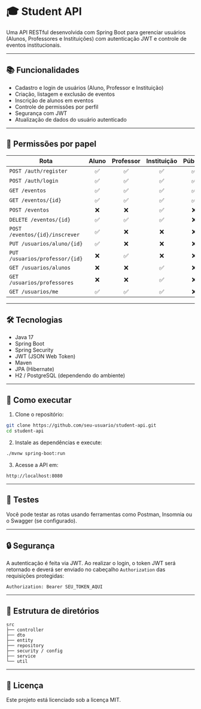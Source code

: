 # 🎓 Student API

Uma API RESTful desenvolvida com Spring Boot para gerenciar usuários (Alunos, Professores e Instituições) com autenticação JWT e controle de eventos institucionais.

---

## 📚 Funcionalidades

- Cadastro e login de usuários (Aluno, Professor e Instituição)
- Criação, listagem e exclusão de eventos
- Inscrição de alunos em eventos
- Controle de permissões por perfil
- Segurança com JWT
- Atualização de dados do usuário autenticado

---

## 🔐 Permissões por papel

| Rota                             | Aluno | Professor | Instituição | Público |
|----------------------------------|:-----:|:---------:|:-----------:|:-------:|
| `POST /auth/register`           | ✅    | ✅        | ✅          | ✅      |
| `POST /auth/login`              | ✅    | ✅        | ✅          | ✅      |
| `GET /eventos`                  | ✅    | ✅        | ✅          | ✅      |
| `GET /eventos/{id}`             | ✅    | ✅        | ✅          | ✅      |
| `POST /eventos`                 | ❌    | ❌        | ✅          | ❌      |
| `DELETE /eventos/{id}`          | ✅    | ✅        | ✅          | ❌      |
| `POST /eventos/{id}/inscrever`  | ✅    | ❌        | ❌          | ❌      |
| `PUT /usuarios/aluno/{id}`      | ✅    | ❌        | ❌          | ❌      |
| `PUT /usuarios/professor/{id}`  | ❌    | ✅        | ❌          | ❌      |
| `GET /usuarios/alunos`          | ❌    | ❌        | ✅          | ❌      |
| `GET /usuarios/professores`     | ❌    | ❌        | ✅          | ❌      |
| `GET /usuarios/me`              | ✅    | ✅        | ✅          | ❌      |

---

## 🛠 Tecnologias

- Java 17
- Spring Boot
- Spring Security
- JWT (JSON Web Token)
- Maven
- JPA (Hibernate)
- H2 / PostgreSQL (dependendo do ambiente)

---

## 🚀 Como executar

1. Clone o repositório:

```bash
git clone https://github.com/seu-usuario/student-api.git
cd student-api
```

2. Instale as dependências e execute:

```bash
./mvnw spring-boot:run
```

3. Acesse a API em:
```
http://localhost:8080
```

---

## 🧪 Testes

Você pode testar as rotas usando ferramentas como Postman, Insomnia ou o Swagger (se configurado).

---

## 🔒 Segurança

A autenticação é feita via JWT. Ao realizar o login, o token JWT será retornado e deverá ser enviado no cabeçalho `Authorization` das requisições protegidas:

```
Authorization: Bearer SEU_TOKEN_AQUI
```

---

## 📁 Estrutura de diretórios

```
src
├── controller
├── dto
├── entity
├── repository
├── security / config
├── service
└── util
```

---

## 📄 Licença

Este projeto está licenciado sob a licença MIT.
